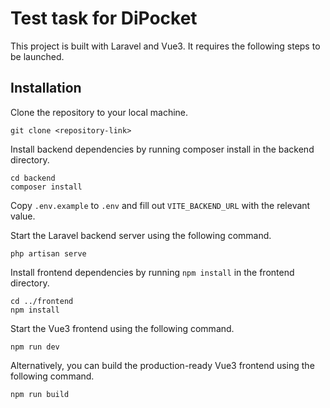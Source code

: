 # Test task for DiPocket

This project is built with Laravel and Vue3. It requires the following steps to be launched.

## Installation
Clone the repository to your local machine.
```
git clone <repository-link>
```

Install backend dependencies by running composer install in the backend directory.
```
cd backend
composer install
```

Copy `.env.example` to `.env` and fill out `VITE_BACKEND_URL` with the relevant value.

Start the Laravel backend server using the following command.
```
php artisan serve
```

Install frontend dependencies by running `npm install` in the frontend directory.
```
cd ../frontend
npm install
```

Start the Vue3 frontend using the following command.
```
npm run dev
```

Alternatively, you can build the production-ready Vue3 frontend using the following command.
```
npm run build
```

